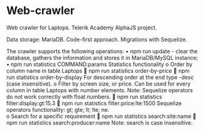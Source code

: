 # Web-crawler

Web crawler for Laptops. 
Telerik Academy AlphaJS project.

Data storage: MariaDB.
Code-first approach. 
Migrations with Sequelize.

The crawler supports the following operations: 
•   npm run update - clear the database, gathers the information and stores it in MariaDB/MySQL instance;
•   npm run statistics COMMAND:params 
Statistics functionality 
    o Order by column name in table Laptops
         npm run statistics order-by-price 
         npm run statistics order-by-display
        For descending order at the end type -desc (case insensitive).
    o Filter by screen size, or price. Can be used for every column in table Laptops with number elements. 
    Note: Sequelize operators do not work correctly with float numbers. 
         npm run statistics filter:display:gt:15.3
         npm run statistics filter:price:lte:1500
        Sequelize operators functionality: gt; gte; lt; lte; ne.  
    o Search for a specific requirement
         npm run statistics search:site:name
         npm run statistics search:producer:name
    Note: search is case insensitive. 
